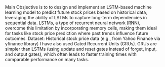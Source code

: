 Main Obsjective is to to design and implement an LSTM-based machine learning model to predict future stock prices based on historical data, leveraging the ability of LSTMs to capture long-term dependencies in sequential data.
LSTMs, a type of recurrent neural network (RNN), overcome this limitation by incorporating memory cells, making them ideal for tasks like stock price prediction where past trends influence future outcomes.
Dataset: Historical stock price data (e.g., from Yahoo Finance via yfinance library)
I have also used  Gated Recurrent Units (GRUs). GRUs are simpler than LSTMs (using update and reset gates instead of forget, input, and output gates), which often leads to faster training times with comparable performance on many tasks.
